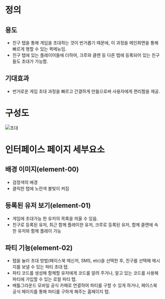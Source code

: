 # 정의
## 용도
 - 친구 탭을 통해 게임을 초대하는 것이 번거롭기 때문에, 이 과정을 메인화면을 통해 빠르게 행할 수 있는 퀵메뉴임.
 - 친구 탭에 있는 플레이어들에 더하여, 크루와 클랜 등 다른 탭에 등록되어 있는 친구들도 초대가 가능함.

## 기대효과
 - 번거로운 게임 초대 과정을 빠르고 간결하게 만듦으로써 사용자에게 편리함을 제공.

# 구성도
![초대](https://blogfiles.pstatic.net/MjAxODExMDJfOTIg/MDAxNTQxMDkwMzI4MDA2.DdWZM3NDPks2PFt8ZyTgwNETndWCqvB2lrhIriIbHY0g.ynDtgbbqeeql_Ow5AI3MHIx4K8pGgePUGNC93rkEsiEg.JPEG.ms9648/%EC%B4%88%EB%8C%80.jpg)

# 인터페이스 페이지 세부요소
## 배경 이미지(element-00)
 - 검정색의 배경
 - 클릭한 탭에 노란색 불빛이 켜짐

## 등록된 유저 보기(element-01)
 - 게임에 초대가능 한 유저의 목록을 띄울 수 있음.
 - 친구로 등록된 유저, 최근 함께 플레이한 유저, 크루로 등록된 유저, 함께 클랜에 속한 유저와 함께 플레이 가능

## 파티 기능(element-02)
 - 탭을 눌러 초대 방법(페이스북 메신저, SMS, etc)을 선택한 후, 친구를 선택해 메시지를 보낼 수 있는 파티 초대 탭.
 - 파티 코드를 생성해 함께할 유저에게 코드를 알려 주거나, 알고 있는 코드를 사용해 파티에 가입할 수 있는 로컬 파티 탭.
 - 배틀그라운드 모바일 공식 카페로 연결하여 파티를 구할 수 있게 하거나, 페이스북 공식 페이지를 통해 파티를 구하게 해주는 홈페이지 탭.
